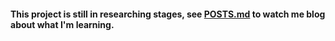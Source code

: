 #### This project is still in researching stages, see [POSTS.md](https://github.com/radiosketch/gptmc/blob/1.16.5/POSTS.md) to watch me blog about what I'm learning.
